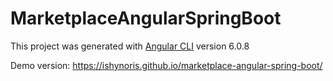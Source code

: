 # MarketplaceAngularSpringBoot

This project was generated with [Angular CLI](https://github.com/angular/angular-cli) version 6.0.8

Demo version: https://ishynoris.github.io/marketplace-angular-spring-boot/
